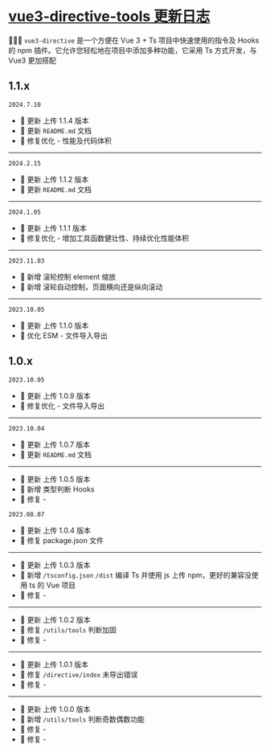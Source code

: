 # <a href="https://gitee.com/zhang-kun8888/vue3-directive-tool" target="_blank">vue3-directive-tools 更新日志</a>

🎉🎉🔥 `vue3-directive` 是一个方便在 Vue 3 + Ts 项目中快速使用的指令及 Hooks 的 npm 插件。它允许您轻松地在项目中添加多种功能，它采用 Ts 方式开发，与 Vue3 更加搭配

## 1.1.x

`2024.7.10`

- 🌟 更新 上传 1.1.4 版本
- 🎉 更新 `README.md` 文档
- 🐞 修复优化 - 性能及代码体积

---

`2024.2.15`

- 🌟 更新 上传 1.1.2 版本
- 🎉 更新 `README.md` 文档

---

`2024.1.05`

- 🌟 更新 上传 1.1.1 版本
- 🐞 修复优化 - 增加工具函数健壮性、持续优化性能体积

---

`2023.11.03`

- 🌟 新增 滚轮控制 element 缩放
- 🌟 新增 滚轮自动控制，页面横向还是纵向滚动

---

`2023.10.05`

- 🌟 更新 上传 1.1.0 版本
- 🐞 优化 ESM - 文件导入导出

## 1.0.x

`2023.10.05`

- 🌟 更新 上传 1.0.9 版本
- 🐞 修复优化 - 文件导入导出

---

`2023.10.04`

- 🌟 更新 上传 1.0.7 版本
- 🎉 更新 `README.md` 文档

---

- 🌟 更新 上传 1.0.5 版本
- 🎉 新增 类型判断 Hooks
- 🐞 修复 -

`2023.08.07`

- 🌟 更新 上传 1.0.4 版本
- 🐞 修复 package.json 文件

---

- 🌟 更新 上传 1.0.3 版本
- 🎉 新增 `/tsconfig.json` `/dist` 编译 Ts 并使用 js 上传 npm，更好的兼容没使用 ts 的 Vue 项目
- 🐞 修复 -

---

- 🌟 更新 上传 1.0.2 版本
- 🐞 修复 `/utils/tools` 判断加固
- 🐞 修复 -

---

- 🌟 更新 上传 1.0.1 版本
- 🐞 修复 `/directive/index` 未导出错误
- 🐞 修复 -

---

- 🌟 更新 上传 1.0.0 版本
- 🎉 新增 `/utils/tools` 判断奇数偶数功能
- 🐞 修复 -
- 🐞 修复 -

